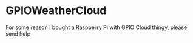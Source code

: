 # GPIOWeatherCloud

For some reason I bought a Raspberry Pi with GPIO Cloud thingy, please send help
